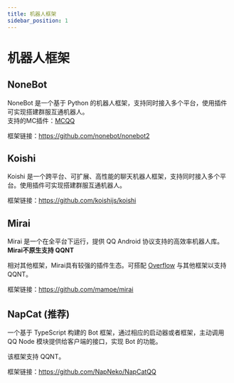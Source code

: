 ```yaml
---
title: 机器人框架
sidebar_position: 1
---
```


# 机器人框架
## NoneBot
NoneBot 是一个基于 Python 的机器人框架，支持同时接入多个平台，使用插件可实现搭建群服互通机器人。   
支持的MC插件：[MCQQ](https://github.com/17TheWord/nonebot-plugin-mcqq)

框架链接：https://github.com/nonebot/nonebot2

## Koishi
Koishi 是一个跨平台、可扩展、高性能的聊天机器人框架，支持同时接入多个平台。使用插件可实现搭建群服互通机器人。 

框架链接：https://github.com/koishijs/koishi

## Mirai
Mirai 是一个在全平台下运行，提供 QQ Android 协议支持的高效率机器人库。**Mirai不原生支持 QQNT**

相对其他框架，Mirai具有较强的插件生态。可搭配 [Overflow](https://github.com/MrXiaoM/overflow) 与其他框架以支持QQNT。

框架链接：https://github.com/mamoe/mirai

## NapCat (推荐)
一个基于 TypeScript 构建的 Bot 框架，通过相应的启动器或者框架，主动调用 QQ Node 模块提供给客户端的接口，实现 Bot 的功能。

该框架支持 QQNT。

框架链接：https://github.com/NapNeko/NapCatQQ
